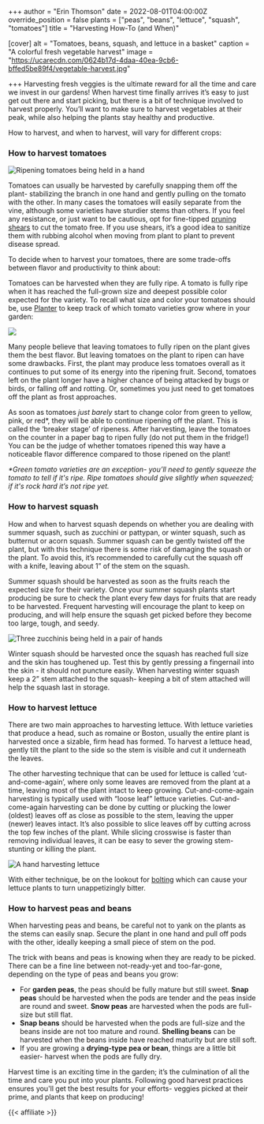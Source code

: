 +++
author = "Erin Thomson"
date = 2022-08-01T04:00:00Z
override_position = false
plants = ["peas", "beans", "lettuce", "squash", "tomatoes"]
title = "Harvesting How-To (and When)"

[cover]
alt = "Tomatoes, beans, squash, and lettuce in a basket"
caption = "A colorful fresh vegetable harvest"
image = "https://ucarecdn.com/0624b17d-4daa-40ea-9cb6-bffed5be89f4/vegetable-harvest.jpg"

+++
Harvesting fresh veggies is the ultimate reward for all the time and care we invest in our gardens! When harvest time finally arrives it’s easy to just get out there and start picking, but there is a bit of technique involved to harvest properly. You’ll want to make sure to harvest vegetables at their peak, while also helping the plants stay healthy and productive.

How to harvest, and when to harvest, will vary for different crops:

### How to harvest tomatoes

![Ripening tomatoes being held in a hand](https://ucarecdn.com/9a6966a2-5447-4a94-8108-8ce787f2f105/tomatoes-in-hand.jpg)

Tomatoes can usually be harvested by carefully snapping them off the plant- stabilizing the branch in one hand and gently pulling on the tomato with the other. In many cases the tomatoes will easily separate from the vine, although some varieties have sturdier stems than others. If you feel any resistance, or just want to be cautious, opt for fine-tipped [pruning shears](https://www.amazon.com/s?k=pruning+shears) to cut the tomato free. If you use shears, it’s a good idea to sanitize them with rubbing alcohol when moving from plant to plant to prevent disease spread.

To decide when to harvest your tomatoes, there are some trade-offs between flavor and productivity to think about:

Tomatoes can be harvested when they are fully ripe. A tomato is fully ripe when it has reached the full-grown size and deepest possible color expected for the variety. To recall what size and color your tomatoes should be, use [Planter](https://planter.garden/) to keep track of which tomato varieties grow where in your garden:

![](https://ucarecdn.com/accc1223-4cb3-4a17-a2a2-941af54bc83e/tomato-variety-screenshot.jpg)

Many people believe that leaving tomatoes to fully ripen on the plant gives them the best flavor. But leaving tomatoes on the plant to ripen can have some drawbacks. First, the plant may produce less tomatoes overall as it continues to put some of its energy into the ripening fruit. Second, tomatoes left on the plant longer have a higher chance of being attacked by bugs or birds, or falling off and rotting. Or, sometimes you just need to get tomatoes off the plant as frost approaches.

As soon as tomatoes _just barely_ start to change color from green to yellow, pink, or red*, they will be able to continue ripening off the plant. This is called the ‘breaker stage’ of ripeness. After harvesting, leave the tomatoes on the counter in a paper bag to ripen fully (do not put them in the fridge!) You can be the judge of whether tomatoes ripened this way have a noticeable flavor difference compared to those ripened on the plant!

_*Green tomato varieties are an exception- you’ll need to gently squeeze the tomato to tell if it's ripe. Ripe tomatoes should give slightly when squeezed; if it's rock hard it’s not ripe yet._

### How to harvest squash

How and when to harvest squash depends on whether you are dealing with summer squash, such as zucchini or pattypan, or winter squash, such as butternut or acorn squash. Summer squash can be gently twisted off the plant, but with this technique there is some risk of damaging the squash or the plant. To avoid this, it’s recommended to carefully cut the squash off with a knife, leaving about 1” of the stem on the squash.

Summer squash should be harvested as soon as the fruits reach the expected size for their variety. Once your summer squash plants start producing be sure to check the plant every few days for fruits that are ready to be harvested. Frequent harvesting will encourage the plant to keep on producing, and will help ensure the squash get picked before they become too large, tough, and seedy.

![Three zucchinis being held in a pair of hands](https://ucarecdn.com/fe8a2ee4-c21e-4e8d-bf7e-dc3004b2583e/zucchini-in-hands.jpg)

Winter squash should be harvested once the squash has reached full size and the skin has toughened up. Test this by gently pressing a fingernail into the skin - it should not puncture easily. When harvesting winter squash keep a 2” stem attached to the squash- keeping a bit of stem attached will help the squash last in storage.

### How to harvest lettuce

There are two main approaches to harvesting lettuce. With lettuce varieties that produce a head, such as romaine or Boston, usually the entire plant is harvested once a sizable, firm head has formed. To harvest a lettuce head, gently tilt the plant to the side so the stem is visible and cut it underneath the leaves.

The other harvesting technique that can be used for lettuce is called ‘cut-and-come-again’, where only some leaves are removed from the plant at a time, leaving most of the plant intact to keep growing. Cut-and-come-again harvesting is typically used with “loose leaf” lettuce varieties. Cut-and-come-again harvesting can be done by cutting or plucking the lower (oldest) leaves off as close as possible to the stem, leaving the upper (newer) leaves intact. It’s also possible to slice leaves off by cutting across the top few inches of the plant. While slicing crosswise is faster than removing individual leaves, it can be easy to sever the growing stem- stunting or killing the plant.

![A hand harvesting lettuce](https://ucarecdn.com/17dc416e-175b-43b5-8920-7881a78d6e70/harvest-lettuce.jpg)

With either technique, be on the lookout for [bolting](https://blog.planter.garden/posts/plant-bolting-a-seedy-situation/) which can cause your lettuce plants to turn unappetizingly bitter.

### How to harvest peas and beans

When harvesting peas and beans, be careful not to yank on the plants as the stems can easily snap. Secure the plant in one hand and pull off pods with the other, ideally keeping a small piece of stem on the pod.

The trick with beans and peas is knowing when they are ready to be picked. There can be a fine line between not-ready-yet and too-far-gone, depending on the type of peas and beans you grow:

* For **garden peas**, the peas should be fully mature but still sweet. **Snap peas** should be harvested when the pods are tender and the peas inside are round and sweet. **Snow peas** are harvested when the pods are full-size but still flat.
* **Snap beans** should be harvested when the pods are full-size and the beans inside are not too mature and round. **Shelling beans** can be harvested when the beans inside have reached maturity but are still soft.
* If you are growing a **drying-type pea or bean**, things are a little bit easier- harvest when the pods are fully dry.

Harvest time is an exciting time in the garden; it’s the culmination of all the time and care you put into your plants. Following good harvest practices ensures you'll get the best results for your efforts- veggies picked at their prime, and plants that keep on producing!

{{< affiliate >}}